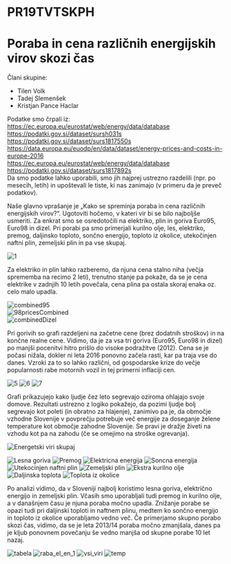 # PR19TVTSKPH
# Poraba in cena različnih energijskih virov skozi čas

Člani skupine:
- Tilen Volk
- Tadej Slemenšek
- Kristjan Pance Haclar

Podatke smo črpali iz:  
https://ec.europa.eu/eurostat/web/energy/data/database  
https://podatki.gov.si/dataset/sursh031s  
https://podatki.gov.si/dataset/surs1817550s  
https://data.europa.eu/euodp/en/data/dataset/energy-prices-and-costs-in-europe-2016  
https://ec.europa.eu/eurostat/web/energy/data/database  
https://podatki.gov.si/dataset/surs1817892s  
Da smo podatke lahko uporabili, smo jih najprej ustrezno razdelili (npr. po mesecih, letih) in upoštevali le tiste, ki nas zanimajo (v primeru da je preveč podatkov).

Naše glavno vprašanje je „Kako se spreminja poraba in cena različnih energijskih virov?“. Ugotoviti hočemo, v kateri vir bi se bilo najboljše usmeriti. Za enkrat smo se osredotočili na elektriko, plin in goriva Euro95, Euro98 in dizel. Pri porabi pa smo primerjali kurilno olje, les, elektriko, premog, daljinsko toploto, sončno energijo, toploto iz okolice, utekočinjen naftni plin, zemeljski plin in pa vse skupaj.

![1](https://user-images.githubusercontent.com/24211841/55436749-66892080-559d-11e9-8781-f9779c22019a.jpg)

Za elektriko in plin lahko razberemo, da njuna cena stalno niha (večja sprememba na recimo 2 leti), trenutno stanje pa pokaže, da se je cena elektrike v zadnjih 10 letih povečala, cena plina pa ostala skoraj enaka oz. celo malo upadla.

![combined95](https://user-images.githubusercontent.com/44469307/55429662-469d3100-558c-11e9-9afa-ea7274648ed8.png)<br/>
![98pricesCombined](https://user-images.githubusercontent.com/44469307/55429634-3be29c00-558c-11e9-8a30-7f4e8e38e956.png)<br/>
![combinedDizel](https://user-images.githubusercontent.com/44469307/55429676-4dc43f00-558c-11e9-846e-1c1e0bfcd63b.png)

Pri gorivih so grafi razdeljeni na začetne cene (brez dodatnih stroškov) in na končne realne cene. Vidimo, da je za vsa tri goriva (Euro95, Euro98 in dizel) po manjši pocenitvi hitro prišlo do visoke podražitve (2012). Cena se je počasi nižala, dokler ni leta 2016 ponovno začela rasti, kar pa traja vse do danes. Vzroki za to so lahko različni, od gospodarske krize do večje popularnosti rabe motornih vozil in tej primerni inflaciji cen.

![5](https://user-images.githubusercontent.com/24211841/55436784-7a348700-559d-11e9-8af6-df3748971c95.jpg)
![6](https://user-images.githubusercontent.com/24211841/55436793-7bfe4a80-559d-11e9-9d1a-25cff0872af1.jpg)
![7](https://user-images.githubusercontent.com/24211841/55436796-7dc80e00-559d-11e9-84a7-9e3bb755b8df.jpg)

Grafi prikazujejo kako ljudje čez leto segrevajo oziroma ohlajajo svoje domove. Rezultati ustrezno z logiko pokažejo, da pozimi ljudje bolj segrevajo kot poleti (in obratno za hlajenje), zanimivo pa je, da območje vzhodne Slovenije v povprečju potrebuje več energije za doseganje želene temperature kot območje zahodne Slovenije. Se pravi je dražje živeti na vzhodu kot pa na zahodu (če se omejimo na stroške ogrevanja).

![Energetski viri skupaj](https://user-images.githubusercontent.com/44469307/55471265-a84fb080-5609-11e9-9569-099b2e6c4804.png)<br>

![Lesna goriva](https://user-images.githubusercontent.com/44469307/55471266-a84fb080-5609-11e9-9968-8cb9984abc7c.png)
![Premog](https://user-images.githubusercontent.com/44469307/55471267-a84fb080-5609-11e9-998b-30b63e399302.png)
![Elektricna energija](https://user-images.githubusercontent.com/44469307/55471264-a7b71a00-5609-11e9-96b5-df5e9364392b.png)
![Soncna energija](https://user-images.githubusercontent.com/44469307/55471268-a8e84700-5609-11e9-8268-ba9b11dffb30.png)
![Utekocinjen naftni plin](https://user-images.githubusercontent.com/44469307/55471270-a8e84700-5609-11e9-83ff-6e4873009430.png)
![Zemeljski plin](https://user-images.githubusercontent.com/44469307/55471271-a8e84700-5609-11e9-954f-238046d3e87c.png)
![Ekstra kurilno olje](https://user-images.githubusercontent.com/44469307/55471263-a7b71a00-5609-11e9-9da9-e616cfcff6b6.png)
![Daljinska toplota](https://user-images.githubusercontent.com/44469307/55471262-a7b71a00-5609-11e9-9789-9ffcd59b9730.png)
![Toplota iz okolice](https://user-images.githubusercontent.com/44469307/55471269-a8e84700-5609-11e9-8c8e-4baf8169477c.png)


Po analizi vidimo, da v Sloveniji najbolj koristimo lesna goriva, električno energijo in zemeljski plin. Včasih smo uporabljali tudi premog in kurilno olje, a v današnjem času je njuna poraba močno upadla. Znižanje porabe se opazi tudi pri daljinski toploti in naftnem plinu, medtem ko sončno energijo in toploto iz okolice uporabljamo vedno več. Če primerjamo skupno porabo skozi čas, vidimo, da se je leta 2013/14 poraba močno zmanjšala, danes pa je kljub ponovnem povečanju še vedno manjša od skupne porabe 10 let nazaj.

![tabela](https://user-images.githubusercontent.com/24211841/58386708-d0550200-8003-11e9-9713-ff3982726eed.png)
![raba_el_en_1](https://user-images.githubusercontent.com/24211841/58386711-db0f9700-8003-11e9-8270-2564d8b9c1d4.png)
![vsi_viri](https://user-images.githubusercontent.com/24211841/58386714-e236a500-8003-11e9-8a2d-6b1f6897bbc1.png)
![temp](https://user-images.githubusercontent.com/24211841/58386722-0abe9f00-8004-11e9-903c-ff6255dc62e5.jpg)
